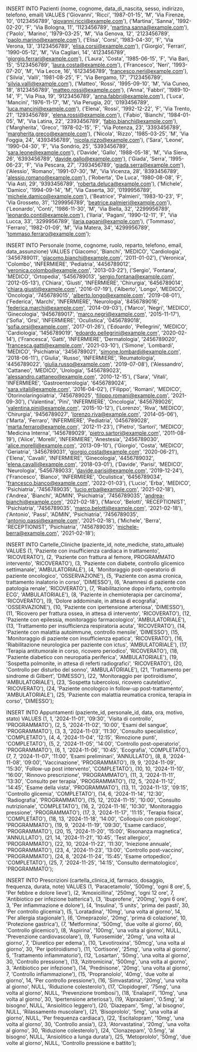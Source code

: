 INSERT INTO Pazienti (nome, cognome, data_di_nascita, sesso, indirizzo, telefono, email)
VALUES
    ('Giovanni', 'Ricci', '1987-01-15', 'M', 'Via Firenze, 10', '0123456789', 'giovanni.ricci@example.com'),
    ('Martina', 'Sanna', '1992-02-20', 'F', 'Via Bologna, 11', '1123456789', 'martina.sanna@example.com'),
    ('Paolo', 'Marino', '1979-03-25', 'M', 'Via Genova, 12', '2123456789', 'paolo.marino@example.com'),
    ('Elisa', 'Corsi', '1983-04-30', 'F', 'Via Verona, 13', '3123456789', 'elisa.corsi@example.com'),
    ('Giorgio', 'Ferrari', '1990-05-12', 'M', 'Via Cagliari, 14', '4123456789', 'giorgio.ferrari@example.com'),
    ('Laura', 'Costa', '1985-06-15', 'F', 'Via Bari, 15', '5123456789', 'laura.costa@example.com'),
    ('Francesco', 'Neri', '1993-07-20', 'M', 'Via Lecce, 16', '6123456789', 'francesco.neri@example.com'),
    ('Silvia', 'Valli', '1981-08-25', 'F', 'Via Bergamo, 17', '7123456789', 'silvia.valli@example.com'),
    ('Matteo', 'Rossi', '1995-09-10', 'M', 'Via Cuneo, 18', '8123456789', 'matteo.rossi@example.com'),
    ('Anna', 'Fabbri', '1989-10-14', 'F', 'Via Pisa, 19', '9123456789', 'anna.fabbri@example.com'),
    ('Luca', 'Mancini', '1976-11-17', 'M', 'Via Perugia, 20', '0193456789', 'luca.mancini@example.com'),
    ('Elena', 'Rossi', '1992-12-22', 'F', 'Via Trento, 21', '1293456789', 'elena.rossi@example.com'),
    ('Fabio', 'Bianchi', '1984-01-05', 'M', 'Via Latina, 22', '2393456789', 'fabio.bianchi@example.com'),
    ('Margherita', 'Greco', '1978-02-15', 'F', 'Via Potenza, 23', '3393456789', 'margherita.greco@example.com'),
    ('Nicola', 'Rizzo', '1985-03-25', 'M', 'Via Foggia, 24', '4393456789', 'nicola.rizzo@example.com'),
    ('Sara', 'Leone', '1990-04-30', 'F', 'Via Sondrio, 25', '5393456789', 'sara.leone@example.com'),
    ('Davide', 'Gallo', '1988-05-18', 'M', 'Via Siena, 26', '6393456789', 'davide.gallo@example.com'),
    ('Giada', 'Serra', '1995-06-23', 'F', 'Via Pescara, 27', '7393456789', 'giada.serra@example.com'),
    ('Alessio', 'Romano', '1991-07-30', 'M', 'Via Vicenza, 28', '8393456789', 'alessio.romano@example.com'),
    ('Roberta', 'De Luca', '1980-08-08', 'F', 'Via Asti, 29', '9393456789', 'roberta.deluca@example.com'),
    ('Michele', 'Damico', '1994-09-14', 'M', 'Via Caserta, 30', '0199956789', 'michele.damico@example.com'),
    ('Beatrice', 'Palmieri', '1983-10-23', 'F', 'Via Grosseto, 31', '1299956789', 'beatrice.palmieri@example.com'),
    ('Leonardo', 'Conti', '1986-11-30', 'M', 'Via Biella, 32', '2299956789', 'leonardo.conti@example.com'),
    ('Ilaria', 'Pagani', '1990-12-11', 'F', 'Via Lucca, 33', '3299956789', 'ilaria.pagani@example.com'),
    ('Tommaso', 'Ferraro', '1982-01-09', 'M', 'Via Matera, 34', '4299956789', 'tommaso.ferraro@example.com');

INSERT INTO Personale (nome, cognome, ruolo, reparto, telefono, email, data_assunzione)
VALUES
    ('Giacomo', 'Bianchi', 'MEDICO', 'Cardiologia', '3456789011', 'giacomo.bianchi@example.com', '2011-01-02'),
    ('Veronica', 'Colombo', 'INFERMIERE', 'Pediatria', '4456789012', 'veronica.colombo@example.com', '2013-03-22'),
    ('Sergio', 'Fontana', 'MEDICO', 'Ortopedia', '5456789013', 'sergio.fontana@example.com', '2012-05-13'),
    ('Chiara', 'Giusti', 'INFERMIERE', 'Chirurgia', '6456789014', 'chiara.giusti@example.com', '2016-07-19'),
    ('Alberto', 'Longo', 'MEDICO', 'Oncologia', '7456789015', 'alberto.longo@example.com', '2019-08-01'),
    ('Federica', 'Marchi', 'INFERMIERE', 'Neurologia', '8456789016', 'federica.marchi@example.com', '2014-09-03'),
    ('Marco', 'Negri', 'MEDICO', 'Ginecologia', '9456789017', 'marco.negri@example.com', '2015-11-17'),
    ('Sofia', 'Orsi', 'INFERMIERE', 'Oculistica', '0456789018', 'sofia.orsi@example.com', '2017-01-26'),
    ('Edoardo', 'Pellegrini', 'MEDICO', 'Cardiologia', '1456789019', 'edoardo.pellegrini@example.com', '2020-02-14'),
    ('Francesca', 'Gatti', 'INFERMIERE', 'Dermatologia', '2456789020', 'francesca.gatti@example.com', '2021-03-10'),
    ('Simone', 'Lombardi', 'MEDICO', 'Psichiatria', '3456789021', 'simone.lombardi@example.com', '2018-06-11'),
    ('Giulia', 'Russo', 'INFERMIERE', 'Reumatologia', '4456789022', 'giulia.russo@example.com', '2019-07-08'),
    ('Alessandro', 'Cattaneo', 'MEDICO', 'Urologia', '5456789023', 'alessandro.cattaneo@example.com', '2010-12-15'),
    ('Sara', 'Vitali', 'INFERMIERE', 'Gastroenterologia', '6456789024', 'sara.vitali@example.com', '2016-04-02'),
    ('Filippo', 'Romani', 'MEDICO', 'Otorinolaringoiatria', '7456789025', 'filippo.romani@example.com', '2021-09-30'),
    ('Valentina', 'Pini', 'INFERMIERE', 'Oncologia', '8456789026', 'valentina.pini@example.com', '2015-10-12'),
    ('Lorenzo', 'Riva', 'MEDICO', 'Chirurgia', '9456789027', 'lorenzo.riva@example.com', '2014-05-06'),
    ('Marta', 'Ferraro', 'INFERMIERE', 'Pediatria', '0456789028', 'marta.ferraro@example.com', '2012-11-23'),
    ('Pietro', 'Sartori', 'MEDICO', 'Medicina Interna', '1456789029', 'pietro.sartori@example.com', '2011-08-19'),
    ('Alice', 'Morelli', 'INFERMIERE', 'Anestesia', '2456789030', 'alice.morelli@example.com', '2013-09-10'),
    ('Giorgio', 'Costa', 'MEDICO', 'Geriatria', '3456789031', 'giorgio.costa@example.com', '2020-06-21'),
    ('Elena', 'Cavalli', 'INFERMIERE', 'Ginecologia', '4456789032', 'elena.cavalli@example.com', '2018-03-01'),
    ('Davide', 'Parisi', 'MEDICO', 'Neurologia', '5456789033', 'davide.parisi@example.com', '2019-12-24'),
    ('Francesco', 'Bianco', 'INFERMIERE', 'Oculistica', '6456789034', 'francesco.bianco@example.com', '2022-01-03'),
    ('Lucio', 'Erba', 'MEDICO', 'Psichiatria', '7456789035', 'lucio.erba@example.com', '2021-02-18'),
    ('Andrea', 'Bianchi', 'ADMIN', 'Psichiatria', '7456789035', 'andrea-bianchi@example.com', '2021-02-18'),
    ('Marco', 'Belotti', 'RECEPTIONIST', 'Psichiatria', '7456789035', 'marco.belotti@example.com', '2021-02-18'),
    ('Antonio', 'Passi', 'ADMIN', 'Psichiatria', '7456789035', 'antonio.passi@example.com', '2021-02-18'),
    ('Michele', 'Berra', 'RECEPTIONIST', 'Psichiatria', '7456789035', 'michele-berra@example.com', '2021-02-18');

INSERT INTO Cartelle_Cliniche (paziente_id, note_mediche, stato_attuale)
VALUES
    (1, 'Paziente con insufficienza cardiaca in trattamento', 'RICOVERATO'),
    (2, 'Paziente con frattura al femore, PROGRAMMATO intervento', 'RICOVERATO'),
    (3, 'Paziente con diabete, controllo glicemico settimanale', 'AMBULATORIALE'),
    (4, 'Monitoraggio post-operatorio di paziente oncologico', 'OSSERVAZIONE'),
    (5, 'Paziente con asma cronica, trattamento inalatorio in corso', 'DIMESSO'),
    (6, 'Anamnesi di paziente con patologia renale', 'RICOVERATO'),
    (7, 'Riabilitazione dopo infarto, controllo ECG', 'AMBULATORIALE'),
    (8, 'Paziente in chemioterapia per carcinoma', 'RICOVERATO'),
    (9, 'Dolore addominale, in attesa di ecografia', 'OSSERVAZIONE'),
    (10, 'Paziente con ipertensione arteriosa', 'DIMESSO'),
    (11, 'Ricovero per frattura ossea, in attesa di intervento', 'RICOVERATO'),
    (12, 'Paziente con epilessia, monitoraggio farmacologico', 'AMBULATORIALE'),
    (13, 'Trattamento per insufficienza respiratoria acuta', 'RICOVERATO'),
    (14, 'Paziente con malattia autoimmune, controllo mensile', 'DIMESSO'),
    (15, 'Monitoraggio di paziente con insufficienza epatica', 'RICOVERATO'),
    (16, 'Riabilitazione neurologica per paziente con ictus', 'AMBULATORIALE'),
    (17, 'Terapia antitumorale in corso, ricovero periodico', 'RICOVERATO'),
    (18, 'Paziente diabetico con neuropatia periferica', 'AMBULATORIALE'),
    (19, 'Sospetta polmonite, in attesa di referti radiografici', 'RICOVERATO'),
    (20, 'Controllo per disturbo del sonno', 'AMBULATORIALE'),
    (21, 'Trattamento per sindrome di Gilbert', 'DIMESSO'),
    (22, 'Monitoraggio per ipotiroidismo', 'AMBULATORIALE'),
    (23, 'Sospetta tubercolosi, ricovero cautelativo', 'RICOVERATO'),
    (24, 'Paziente oncologico in follow-up post-trattamento', 'AMBULATORIALE'),
    (25, 'Paziente con malattia reumatica cronica, terapia in corso', 'DIMESSO');

INSERT INTO Appuntamenti (paziente_id, personale_id, data, ora, motivo, stato)
VALUES
    (1, 1, '2024-11-01', '09:30', 'Visita di controllo', 'PROGRAMMATO'),
    (2, 5, '2024-11-02', '10:00', 'Esami del sangue', 'PROGRAMMATO'),
    (3, 3, '2024-11-03', '11:30', 'Consulto specialistico', 'COMPLETATO'),
    (4, 4, '2024-11-04', '12:15', 'Rimozione punti', 'COMPLETATO'),
    (5, 2, '2024-11-05', '14:00', 'Controllo post-operatorio', 'PROGRAMMATO'),
    (6, 1, '2024-11-06', '10:45', 'Ecografia', 'COMPLETATO'),
    (7, 7, '2024-11-07', '11:00', 'Esami preliminari', 'ANNULLATO'),
    (8, 8, '2024-11-08', '09:00', 'Vaccinazione', 'PROGRAMMATO'),
    (9, 9, '2024-11-09', '15:30', 'Follow-up post intervento', 'COMPLETATO'),
    (10, 10, '2024-11-10', '16:00', 'Rinnovo prescrizione', 'PROGRAMMATO'),
    (11, 3, '2024-11-11', '13:30', 'Consulto per terapia', 'PROGRAMMATO'),
    (12, 5, '2024-11-12', '14:45', 'Esame della vista', 'PROGRAMMATO'),
    (13, 11, '2024-11-13', '09:15', 'Controllo glicemia', 'COMPLETATO'),
    (14, 6, '2024-11-14', '12:30', 'Radiografia', 'PROGRAMMATO'),
    (15, 12, '2024-11-15', '10:00', 'Consulto nutrizionale', 'COMPLETATO'),
    (16, 2, '2024-11-16', '10:30', 'Monitoraggio pressione', 'PROGRAMMATO'),
    (17, 3, '2024-11-17', '11:15', 'Terapia fisica', 'COMPLETATO'),
    (18, 13, '2024-11-18', '14:00', 'Colloquio con psicologo', 'PROGRAMMATO'),
    (19, 9, '2024-11-19', '09:30', 'Esame cardiaco', 'PROGRAMMATO'),
    (20, 15, '2024-11-20', '15:00', 'Risonanza magnetica', 'ANNULLATO'),
    (21, 14, '2024-11-21', '10:45', 'Test allergico', 'PROGRAMMATO'),
    (22, 10, '2024-11-22', '11:30', 'Iniezione annuale', 'PROGRAMMATO'),
    (23, 4, '2024-11-23', '13:00', 'Controllo post-vaccino', 'PROGRAMMATO'),
    (24, 8, '2024-11-24', '15:45', 'Esame ortopedico', 'COMPLETATO'),
    (25, 7, '2024-11-25', '14:15', 'Consulto dermatologico', 'PROGRAMMATO');

INSERT INTO Prescrizioni (cartella_clinica_id, farmaco, dosaggio, frequenza, durata, note)
VALUES
    (1, 'Paracetamolo', '500mg', 'ogni 8 ore', 5, 'Per febbre e dolore lieve'),
    (2, 'Amoxicillina', '250mg', 'ogni 12 ore', 7, 'Antibiotico per infezione batterica'),
    (3, 'Ibuprofene', '200mg', 'ogni 6 ore', 3, 'Per infiammazione e dolore'),
    (4, 'Insulina', '5 units', 'prima dei pasti', 30, 'Per controllo glicemia'),
    (5, 'Loratadina', '10mg', 'una volta al giorno', 14, 'Per allergia stagionale'),
    (6, 'Omeprazolo', '20mg', 'prima di colazione', 10, 'Protezione gastrica'),
    (7, 'Metformina', '500mg', 'due volte al giorno', 60, 'Controllo glicemico'),
    (8, 'Aspirina', '100mg', 'una volta al giorno', NULL, 'Prevenzione cardiovascolare'),
    (9, 'Furosemide', '20mg', 'una volta al giorno', 7, 'Diuretico per edema'),
    (10, 'Levotiroxina', '50mcg', 'una volta al giorno', 30, 'Per ipotiroidismo'),
    (11, 'Cortisone', '25mg', 'una volta al giorno', 5, 'Trattamento infiammatorio'),
    (12, 'Losartan', '50mg', 'una volta al giorno', 30, 'Controllo pressione'),
    (13, 'Azitromicina', '500mg', 'una volta al giorno', 3, 'Antibiotico per infezione'),
    (14, 'Prednisone', '20mg', 'una volta al giorno', 7, 'Controllo infiammazione'),
    (15, 'Propranololo', '40mg', 'due volte al giorno', 14, 'Per controllo pressione'),
    (16, 'Simvastatina', '20mg', 'una volta al giorno', NULL, 'Riduzione colesterolo'),
    (17, 'Clopidogrel', '75mg', 'una volta al giorno', NULL, 'Prevenzione trombosi'),
    (18, 'Enalapril', '10mg', 'una volta al giorno', 30, 'Ipertensione arteriosa'),
    (19, 'Alprazolam', '0.5mg', 'al bisogno', NULL, 'Ansiolitico leggero'),
    (20, 'Diazepam', '5mg', 'al bisogno', NULL, 'Rilassamento muscolare'),
    (21, 'Bisoprololo', '5mg', 'una volta al giorno', NULL, 'Per frequenza cardiaca'),
    (22, 'Escitalopram', '10mg', 'una volta al giorno', 30, 'Controllo ansia'),
    (23, 'Atorvastatina', '20mg', 'una volta al giorno', 30, 'Riduzione colesterolo'),
    (24, 'Clonazepam', '0.5mg', 'al bisogno', NULL, 'Ansiolitico a lunga durata'),
    (25, 'Metoprololo', '50mg', 'due volte al giorno', NULL, 'Controllo pressione e battito');